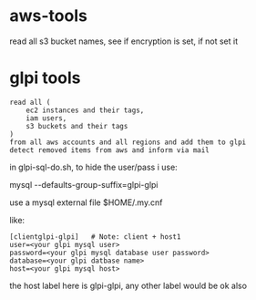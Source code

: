 # aws-tools

read all s3 bucket names, see if encryption is set, if not set it 

# glpi tools

```
read all ( 
    ec2 instances and their tags, 
    iam users, 
    s3 buckets and their tags 
)          
from all aws accounts and all regions and add them to glpi 
detect removed items from aws and inform via mail
```
in glpi-sql-do.sh, to hide the user/pass i use: 

mysql --defaults-group-suffix=glpi-glpi 

use a mysql external file $HOME/.my.cnf

like:
```
[clientglpi-glpi]   # Note: client + host1
user=<your glpi mysql user>
password=<your glpi mysql database user password>
database=<your glpi datbase name>
host=<your glpi mysql host>
````

the host label here is glpi-glpi, any other label would be ok also
